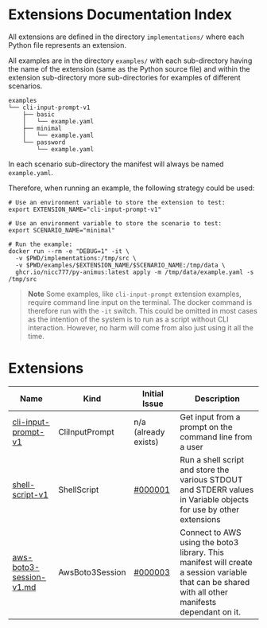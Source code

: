 # Extensions Documentation Index

All extensions are defined in the directory `implementations/` where each Python file represents an extension.

All examples are in the directory `examples/` with each sub-directory having the name of the extension (same as the Python source file) and within the extension sub-directory more sub-directories for examples of different scenarios.

```text
examples
└── cli-input-prompt-v1
    ├── basic
    │   └── example.yaml
    ├── minimal
    │   └── example.yaml
    └── password
        └── example.yaml
```

In each scenario sub-directory the manifest will always be named `example.yaml`.

Therefore, when running an example, the following strategy could be used:

```shell
# Use an environment variable to store the extension to test:
export EXTENSION_NAME="cli-input-prompt-v1"

# Use an environment variable to store the scenario to test:
export SCENARIO_NAME="minimal"

# Run the example:
docker run --rm -e "DEBUG=1" -it \
  -v $PWD/implementations:/tmp/src \
  -v $PWD/examples/$EXTENSION_NAME/$SCENARIO_NAME:/tmp/data \
  ghcr.io/nicc777/py-animus:latest apply -m /tmp/data/example.yaml -s /tmp/src
```

> **Note**
> Some examples, like `cli-input-prompt` extension examples, require command line input on the terminal. The docker command is therefore run with the `-it` switch. This could be omitted in most cases as the intention of the system is to run as a script without CLI interaction. However, no harm will come from also just using it all the time.

# Extensions

| Name                                               | Kind             | Initial Issue                                                            | Description                                                                                                                                       |
|----------------------------------------------------|------------------|--------------------------------------------------------------------------|---------------------------------------------------------------------------------------------------------------------------------------------------|
| [cli-input-prompt-v1](cli-input-prompt-v1.md)      | CliInputPrompt   | n/a (already exists)                                                     | Get input from a prompt on the command line from a user                                                                                           |
| [shell-script-v1](shell-script-v1.md)              | ShellScript      | [#000001](https://github.com/nicc777/py-animus-extensions/issues/1)      | Run a shell script and store the various STDOUT and STDERR values in Variable objects for use by other extensions                                 |
| [aws-boto3-session-v1.md](aws-boto3-session-v1.md) | AwsBoto3Session  | [#000003](https://github.com/nicc777/py-animus-extensions/issues/3)      | Connect to AWS using the boto3 library. This manifest will create a session variable that can be shared with all other manifests dependant on it. |